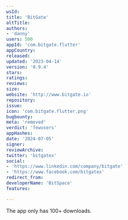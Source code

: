 ```yaml
---
wsId: 
title: 'BitGate'
altTitle: 
authors:
- 'danny'
users: 500
appId: 'com.bitgate.flutter'
appCountry: 
released: 
updated: '2023-04-14'
version: '0.9.4'
stars: 
ratings: 
reviews: 
size: 
website: 'http://www.bitgate.io'
repository: 
issue: 
icon: 'com.bitgate.flutter.png'
bugbounty: 
meta: 'removed'
verdict: 'fewusers'
appHashes: 
date: '2024-07-05'
signer: 
reviewArchive: 
twitter: 'bitgatex'
social:
- 'https://www.linkedin.com/company/bitgate'
- 'https://www.facebook.com/bitgatex'
redirect_from: 
developerName: 'BitSpace'
features: 

---
```


The app only has 100+ downloads. 